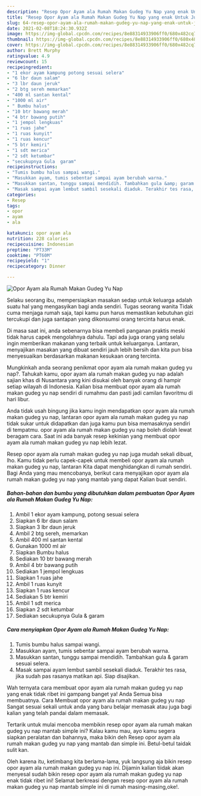 ```yaml
---
description: "Resep Opor Ayam ala Rumah Makan Gudeg Yu Nap yang enak Untuk Jualan"
title: "Resep Opor Ayam ala Rumah Makan Gudeg Yu Nap yang enak Untuk Jualan"
slug: 64-resep-opor-ayam-ala-rumah-makan-gudeg-yu-nap-yang-enak-untuk-jualan
date: 2021-02-08T18:24:30.932Z
image: https://img-global.cpcdn.com/recipes/8e88314933906ff0/680x482cq70/opor-ayam-ala-rumah-makan-gudeg-yu-nap-foto-resep-utama.jpg
thumbnail: https://img-global.cpcdn.com/recipes/8e88314933906ff0/680x482cq70/opor-ayam-ala-rumah-makan-gudeg-yu-nap-foto-resep-utama.jpg
cover: https://img-global.cpcdn.com/recipes/8e88314933906ff0/680x482cq70/opor-ayam-ala-rumah-makan-gudeg-yu-nap-foto-resep-utama.jpg
author: Brett Murphy
ratingvalue: 4.9
reviewcount: 15
recipeingredient:
- "1 ekor ayam kampung potong sesuai selera"
- "6 lbr daun salam"
- "3 lbr daun jeruk"
- "2 btg sereh memarkan"
- "400 ml santan kental"
- "1000 ml air"
- " Bumbu halus"
- "10 btr bawang merah"
- "4 btr bawang putih"
- "1 jempol lengkuas"
- "1 ruas jahe"
- "1 ruas kunyit"
- "1 ruas kencur"
- "5 btr kemiri"
- "1 sdt merica"
- "2 sdt ketumbar"
- "secukupnya Gula  garam"
recipeinstructions:
- "Tumis bumbu halus sampai wangi."
- "Masukkan ayam, tumis sebentar sampai ayam berubah warna."
- "Masukkan santan, tunggu sampai mendidih. Tambahkan gula &amp; garam sesuai selera."
- "Masak sampai ayam lembut sambil sesekali diaduk. Terakhir tes rasa, jika sudah pas rasanya matikan api. Siap disajikan."
categories:
- Resep
tags:
- opor
- ayam
- ala

katakunci: opor ayam ala 
nutrition: 228 calories
recipecuisine: Indonesian
preptime: "PT33M"
cooktime: "PT60M"
recipeyield: "1"
recipecategory: Dinner

---
```



![Opor Ayam ala Rumah Makan Gudeg Yu Nap](https://img-global.cpcdn.com/recipes/8e88314933906ff0/680x482cq70/opor-ayam-ala-rumah-makan-gudeg-yu-nap-foto-resep-utama.jpg)

Selaku seorang ibu, mempersiapkan masakan sedap untuk keluarga adalah suatu hal yang mengasyikan bagi anda sendiri. Tugas seorang  wanita Tidak cuma menjaga rumah saja, tapi kamu pun harus memastikan kebutuhan gizi tercukupi dan juga santapan yang dikonsumsi orang tercinta harus enak.

Di masa  saat ini, anda sebenarnya bisa membeli panganan praktis meski tidak harus capek mengolahnya dahulu. Tapi ada juga orang yang selalu ingin memberikan makanan yang terbaik untuk keluarganya. Lantaran, menyajikan masakan yang dibuat sendiri jauh lebih bersih dan kita pun bisa menyesuaikan berdasarkan makanan kesukaan orang tercinta. 



Mungkinkah anda seorang penikmat opor ayam ala rumah makan gudeg yu nap?. Tahukah kamu, opor ayam ala rumah makan gudeg yu nap adalah sajian khas di Nusantara yang kini disukai oleh banyak orang di hampir setiap wilayah di Indonesia. Kalian bisa membuat opor ayam ala rumah makan gudeg yu nap sendiri di rumahmu dan pasti jadi camilan favoritmu di hari libur.

Anda tidak usah bingung jika kamu ingin mendapatkan opor ayam ala rumah makan gudeg yu nap, lantaran opor ayam ala rumah makan gudeg yu nap tidak sukar untuk didapatkan dan juga kamu pun bisa memasaknya sendiri di tempatmu. opor ayam ala rumah makan gudeg yu nap boleh diolah lewat beragam cara. Saat ini ada banyak resep kekinian yang membuat opor ayam ala rumah makan gudeg yu nap lebih lezat.

Resep opor ayam ala rumah makan gudeg yu nap juga mudah sekali dibuat, lho. Kamu tidak perlu capek-capek untuk membeli opor ayam ala rumah makan gudeg yu nap, lantaran Kita dapat menghidangkan di rumah sendiri. Bagi Anda yang mau mencobanya, berikut cara menyajikan opor ayam ala rumah makan gudeg yu nap yang mantab yang dapat Kalian buat sendiri.

<!--inarticleads1-->

##### Bahan-bahan dan bumbu yang dibutuhkan dalam pembuatan Opor Ayam ala Rumah Makan Gudeg Yu Nap:

1. Ambil 1 ekor ayam kampung, potong sesuai selera
1. Siapkan 6 lbr daun salam
1. Siapkan 3 lbr daun jeruk
1. Ambil 2 btg sereh, memarkan
1. Ambil 400 ml santan kental
1. Gunakan 1000 ml air
1. Siapkan  Bumbu halus
1. Sediakan 10 btr bawang merah
1. Ambil 4 btr bawang putih
1. Sediakan 1 jempol lengkuas
1. Siapkan 1 ruas jahe
1. Ambil 1 ruas kunyit
1. Siapkan 1 ruas kencur
1. Sediakan 5 btr kemiri
1. Ambil 1 sdt merica
1. Siapkan 2 sdt ketumbar
1. Sediakan secukupnya Gula &amp; garam




<!--inarticleads2-->

##### Cara menyiapkan Opor Ayam ala Rumah Makan Gudeg Yu Nap:

1. Tumis bumbu halus sampai wangi.
1. Masukkan ayam, tumis sebentar sampai ayam berubah warna.
1. Masukkan santan, tunggu sampai mendidih. Tambahkan gula &amp; garam sesuai selera.
1. Masak sampai ayam lembut sambil sesekali diaduk. Terakhir tes rasa, jika sudah pas rasanya matikan api. Siap disajikan.




Wah ternyata cara membuat opor ayam ala rumah makan gudeg yu nap yang enak tidak ribet ini gampang banget ya! Anda Semua bisa membuatnya. Cara Membuat opor ayam ala rumah makan gudeg yu nap Sangat sesuai sekali untuk anda yang baru belajar memasak atau juga bagi kalian yang telah pandai dalam memasak.

Tertarik untuk mulai mencoba membikin resep opor ayam ala rumah makan gudeg yu nap mantab simple ini? Kalau kamu mau, ayo kamu segera siapkan peralatan dan bahannya, maka bikin deh Resep opor ayam ala rumah makan gudeg yu nap yang mantab dan simple ini. Betul-betul taidak sulit kan. 

Oleh karena itu, ketimbang kita berlama-lama, yuk langsung aja bikin resep opor ayam ala rumah makan gudeg yu nap ini. Dijamin kalian tiidak akan menyesal sudah bikin resep opor ayam ala rumah makan gudeg yu nap enak tidak ribet ini! Selamat berkreasi dengan resep opor ayam ala rumah makan gudeg yu nap mantab simple ini di rumah masing-masing,oke!.

